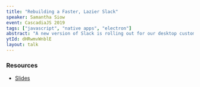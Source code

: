 ```yaml
---
title: "Rebuilding a Faster, Lazier Slack"
speaker: Samantha Siow
event: CascadiaJS 2019
tags: ["javascript", "native apps", "electron"]
abstract: "A new version of Slack is rolling out for our desktop customers, built from the ground up to be faster, more efficient, and easier to work on. In this talk, I’ll focus on our move from an eager data model to a lazily loaded and incomplete data model, and how that made for a speedier Slack experience."
ytId: dHRwmvWnblE
layout: talk
---
```

### Resources 

- [Slides](https://speakerdeck.com/samanthasiow/rebuilding-a-faster-lazier-slack)